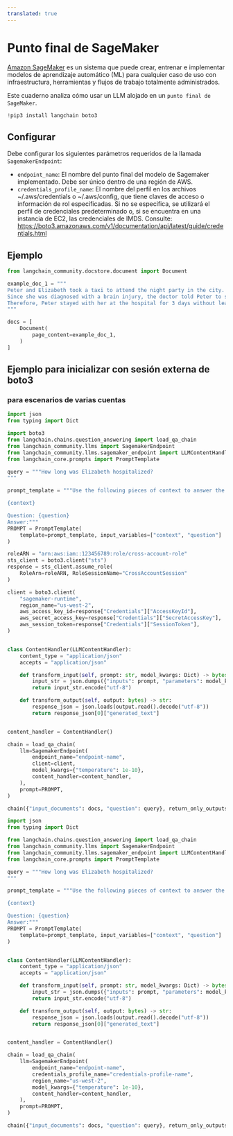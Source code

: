 ```yaml
---
translated: true
---
```


# Punto final de SageMaker

[Amazon SageMaker](https://aws.amazon.com/sagemaker/) es un sistema que puede crear, entrenar e implementar modelos de aprendizaje automático (ML) para cualquier caso de uso con infraestructura, herramientas y flujos de trabajo totalmente administrados.

Este cuaderno analiza cómo usar un LLM alojado en un `punto final de SageMaker`.

```python
!pip3 install langchain boto3
```

## Configurar

Debe configurar los siguientes parámetros requeridos de la llamada `SagemakerEndpoint`:
- `endpoint_name`: El nombre del punto final del modelo de Sagemaker implementado.
    Debe ser único dentro de una región de AWS.
- `credentials_profile_name`: El nombre del perfil en los archivos ~/.aws/credentials o ~/.aws/config, que
    tiene claves de acceso o información de rol especificadas.
    Si no se especifica, se utilizará el perfil de credenciales predeterminado o, si se encuentra en una instancia de EC2,
    las credenciales de IMDS.
    Consulte: https://boto3.amazonaws.com/v1/documentation/api/latest/guide/credentials.html

## Ejemplo

```python
from langchain_community.docstore.document import Document
```

```python
example_doc_1 = """
Peter and Elizabeth took a taxi to attend the night party in the city. While in the party, Elizabeth collapsed and was rushed to the hospital.
Since she was diagnosed with a brain injury, the doctor told Peter to stay besides her until she gets well.
Therefore, Peter stayed with her at the hospital for 3 days without leaving.
"""

docs = [
    Document(
        page_content=example_doc_1,
    )
]
```

## Ejemplo para inicializar con sesión externa de boto3

### para escenarios de varias cuentas

```python
import json
from typing import Dict

import boto3
from langchain.chains.question_answering import load_qa_chain
from langchain_community.llms import SagemakerEndpoint
from langchain_community.llms.sagemaker_endpoint import LLMContentHandler
from langchain_core.prompts import PromptTemplate

query = """How long was Elizabeth hospitalized?
"""

prompt_template = """Use the following pieces of context to answer the question at the end.

{context}

Question: {question}
Answer:"""
PROMPT = PromptTemplate(
    template=prompt_template, input_variables=["context", "question"]
)

roleARN = "arn:aws:iam::123456789:role/cross-account-role"
sts_client = boto3.client("sts")
response = sts_client.assume_role(
    RoleArn=roleARN, RoleSessionName="CrossAccountSession"
)

client = boto3.client(
    "sagemaker-runtime",
    region_name="us-west-2",
    aws_access_key_id=response["Credentials"]["AccessKeyId"],
    aws_secret_access_key=response["Credentials"]["SecretAccessKey"],
    aws_session_token=response["Credentials"]["SessionToken"],
)


class ContentHandler(LLMContentHandler):
    content_type = "application/json"
    accepts = "application/json"

    def transform_input(self, prompt: str, model_kwargs: Dict) -> bytes:
        input_str = json.dumps({"inputs": prompt, "parameters": model_kwargs})
        return input_str.encode("utf-8")

    def transform_output(self, output: bytes) -> str:
        response_json = json.loads(output.read().decode("utf-8"))
        return response_json[0]["generated_text"]


content_handler = ContentHandler()

chain = load_qa_chain(
    llm=SagemakerEndpoint(
        endpoint_name="endpoint-name",
        client=client,
        model_kwargs={"temperature": 1e-10},
        content_handler=content_handler,
    ),
    prompt=PROMPT,
)

chain({"input_documents": docs, "question": query}, return_only_outputs=True)
```

```python
import json
from typing import Dict

from langchain.chains.question_answering import load_qa_chain
from langchain_community.llms import SagemakerEndpoint
from langchain_community.llms.sagemaker_endpoint import LLMContentHandler
from langchain_core.prompts import PromptTemplate

query = """How long was Elizabeth hospitalized?
"""

prompt_template = """Use the following pieces of context to answer the question at the end.

{context}

Question: {question}
Answer:"""
PROMPT = PromptTemplate(
    template=prompt_template, input_variables=["context", "question"]
)


class ContentHandler(LLMContentHandler):
    content_type = "application/json"
    accepts = "application/json"

    def transform_input(self, prompt: str, model_kwargs: Dict) -> bytes:
        input_str = json.dumps({"inputs": prompt, "parameters": model_kwargs})
        return input_str.encode("utf-8")

    def transform_output(self, output: bytes) -> str:
        response_json = json.loads(output.read().decode("utf-8"))
        return response_json[0]["generated_text"]


content_handler = ContentHandler()

chain = load_qa_chain(
    llm=SagemakerEndpoint(
        endpoint_name="endpoint-name",
        credentials_profile_name="credentials-profile-name",
        region_name="us-west-2",
        model_kwargs={"temperature": 1e-10},
        content_handler=content_handler,
    ),
    prompt=PROMPT,
)

chain({"input_documents": docs, "question": query}, return_only_outputs=True)
```
